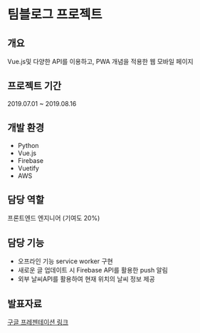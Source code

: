 # 팀블로그 프로젝트

## 개요
Vue.js및 다양한 API를 이용하고, PWA 개념을 적용한 웹 모바일 페이지

## 프로젝트 기간
2019.07.01 ~ 2019.08.16

## 개발 환경
- Python
- Vue.js
- Firebase
- Vuetify
- AWS

## 담당 역할
프론트엔드 엔지니어 (기여도 20%)

## 담당 기능
- 오프라인 기능 service worker 구현
- 새로운 글 업데이트 시 Firebase API를 활용한 push 알림
- 외부 날씨API를 활용하여 현재 위치의 날씨 정보 제공

## 발표자료
[구글 프레젠테이션 링크](https://docs.google.com/presentation/d/e/2PACX-1vRYvnyCPTDlmiicm1j0Wmrb1JW3zYTafkqGduCdXPIeRmQyKNe748Z-gKUCw3rzJA/pub?start=false&loop=false)

